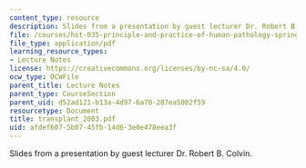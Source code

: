 ```yaml
---
content_type: resource
description: Slides from a presentation by guest lecturer Dr. Robert B. Colvin.
file: /courses/hst-035-principle-and-practice-of-human-pathology-spring-2003/afdef6075b0745fb14d63e0e478eea3f_transplant_2003.pdf
file_type: application/pdf
learning_resource_types:
- Lecture Notes
license: https://creativecommons.org/licenses/by-nc-sa/4.0/
ocw_type: OCWFile
parent_title: Lecture Notes
parent_type: CourseSection
parent_uid: d52ad121-b13a-4d97-6a70-287ea5002f59
resourcetype: Document
title: transplant_2003.pdf
uid: afdef607-5b07-45fb-14d6-3e0e478eea3f
---
```

Slides from a presentation by guest lecturer Dr. Robert B. Colvin.